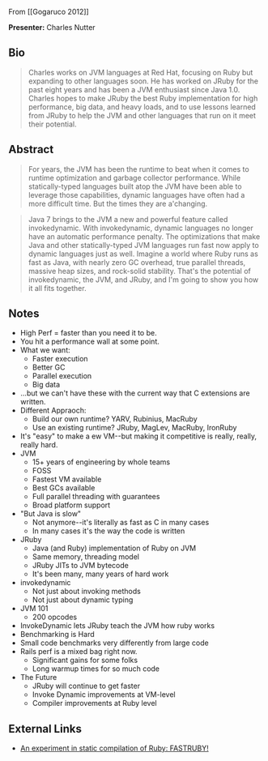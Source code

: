 From [[Gogaruco 2012]]

**Presenter:** Charles Nutter

## Bio

> Charles works on JVM languages at Red Hat, focusing on Ruby but
> expanding to other languages soon. He has worked on JRuby for the past
> eight years and has been a JVM enthusiast since Java 1.0. Charles
> hopes to make JRuby the best Ruby implementation for high performance,
> big data, and heavy loads, and to use lessons learned from JRuby to
> help the JVM and other languages that run on it meet their potential.

## Abstract

> For years, the JVM has been the runtime to beat when it comes to
> runtime optimization and garbage collector performance. While
> statically-typed languages built atop the JVM have been able to
> leverage those capabilities, dynamic languages have often had a more
> difficult time. But the times they are a'changing.

> Java 7 brings to the JVM a new and powerful feature called
> invokedynamic. With invokedynamic, dynamic languages no longer have an
> automatic performance penalty. The optimizations that make Java and
> other statically-typed JVM languages run fast now apply to dynamic
> languages just as well. Imagine a world where Ruby runs as fast as
> Java, with nearly zero GC overhead, true parallel threads, massive
> heap sizes, and rock-solid stability. That's the potential of
> invokedynamic, the JVM, and JRuby, and I'm going to show you how it
> all fits together.

## Notes

* High Perf = faster than you need it to be.
* You hit a performance wall at some point.
* What we want:
  * Faster execution
  * Better GC
  * Parallel execution
  * Big data
* ...but we can't have these with the current way that C extensions are
  written.
* Different Appraoch:
  * Build our own runtime? YARV, Rubinius, MacRuby
  * Use an existing runtime? JRuby, MagLev, MacRuby, IronRuby
* It's "easy" to make a ew VM--but making it competitive is really,
  really, really hard.
* JVM
  * 15+ years of engineering by whole teams
  * FOSS
  * Fastest VM available
  * Best GCs available
  * Full parallel threading with guarantees
  * Broad platform support
* "But Java is slow"
  * Not anymore--it's literally as fast as C in many cases
  * In many cases it's the way the code is written
* JRuby
  * Java (and Ruby) implementation of Ruby on JVM
  * Same memory, threading model
  * JRuby JITs to JVM bytecode
  * It's been many, many years of hard work
* invokedynamic
  * Not just about invoking methods
  * Not just about dynamic typing
* JVM 101
  * 200 opcodes
* InvokeDynamic lets JRuby teach the JVM how ruby works
* Benchmarking is Hard
* Small code benchmarks very differently from large code
* Rails perf is a mixed bag right now.
  * Significant gains for some folks
  * Long warmup times for so much code
* The Future
  * JRuby will continue to get faster
  * Invoke Dynamic improvements at VM-level
  * Compiler improvements at Ruby level

## External Links

* [An experiment in static compilation of Ruby: FASTRUBY!](http://blog.headius.com/2012/09/an-experiment-in-static-compilation-of.html)
